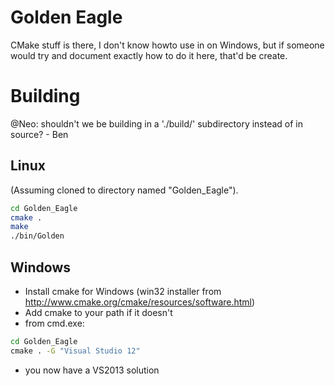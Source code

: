 Golden Eagle
============

CMake stuff is there, I don't know howto use in on Windows, but if someone would try and document exactly how to do it here, that'd be create.

Building
========

@Neo: shouldn't we be building in a './build/' subdirectory instead of in source? - Ben

Linux
-----

(Assuming cloned to directory named "Golden_Eagle").

```bash
cd Golden_Eagle
cmake .
make
./bin/Golden

```

Windows
-------

- Install cmake for Windows (win32 installer from http://www.cmake.org/cmake/resources/software.html)
- Add cmake to your path if it doesn't
- from cmd.exe:

```bat
cd Golden_Eagle
cmake . -G "Visual Studio 12"
```

- you now have a VS2013 solution
